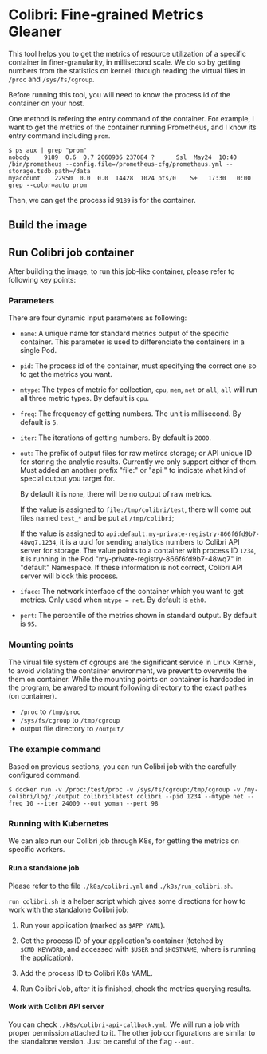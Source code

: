 # Colibri: Fine-grained Metrics Gleaner

This tool helps you to get the metrics of resource utilization of a specific container in finer-granularity, in millisecond scale.
We do so by getting numbers from the statistics on kernel: through reading the virtual files in `/proc` and `/sys/fs/cgroup`.

Before running this tool, you will need to know the process id of the container on your host.

One method is refering the entry command of the container. 
For example, I want to get the metrics of the container running Prometheus, and I know its entry command including `prom`.

```
$ ps aux | grep "prom"
nobody    9189  0.6  0.7 2060936 237084 ?      Ssl  May24  10:40 /bin/prometheus --config.file=/prometheus-cfg/prometheus.yml --storage.tsdb.path=/data
myaccount    22950  0.0  0.0  14428  1024 pts/0    S+   17:30   0:00 grep --color=auto prom
```

Then, we can get the process id `9189` is for the container.

## Build the image

## Run Colibri job container

After building the image, to run this job-like container, please refer to following key points:

### Parameters

There are four dynamic input parameters as following:
- `name`: A unique name for standard metrics output of the specific container. 
This parameter is used to differenciate the containers in a single Pod.
- `pid`: The process id of the container, must specifying the correct one so to get the metrics you want.
- `mtype`: The types of metric for collection, `cpu`, `mem`, `net` or `all`, `all` will run all three metric types. By default is `cpu`. 
- `freq`: The frequency of getting numbers. The unit is millisecond. By default is `5`. 
- `iter`: The iterations of getting numbers. By default is `2000`. 
- `out`: The prefix of output files for raw metircs storage; or API unique ID for storing the analytic results.
Currently we only support either of them. Must added an another prefix "file:" or "api:" to indicate what kind of special output
you target for.

  By default it is `none`, there will be no output of raw metrics. 

  If the value is assigned to `file:/tmp/colibri/test`, there will come out files named `test_*` and be put at `/tmp/colibri`;

  If the value is assigned to `api:default.my-private-registry-866f6fd9b7-48wq7.1234`, 
it is a uuid for sending analytics numbers to Colibri API server for storage.
The value points to a container with process ID `1234`, 
it is running in the Pod "my-private-registry-866f6fd9b7-48wq7" in "default" Namespace.
If these information is not correct, Colibri API server will block this process.

- `iface`: The network interface of the container which you want to get metrics. Only used when `mtype = net`. By default is `eth0`.
- `pert`: The percentile of the metrics shown in standard output. By default is `95`.

### Mounting points

The virual file system of cgroups are the significant service in Linux Kernel, to avoid violating the container environment, we prevent to overwrite the them on container.
While the mounting points on container is hardcoded in the program, be awared to mount following directory to the exact pathes (on container).

- `/proc` to `/tmp/proc`
- `/sys/fs/cgroup` to `/tmp/cgroup`
- output file directory to `/output/`

### The example command

Based on previous sections, you can run Colibri job with the carefully configured command.

```
$ docker run -v /proc:/test/proc -v /sys/fs/cgroup:/tmp/cgroup -v /my-colibri/log/:/output colibri:latest colibri --pid 1234 --mtype net --freq 10 --iter 24000 --out yoman --pert 98
```

### Running with Kubernetes

We can also run our Colibri job through K8s, for getting the metrics on specific workers.

#### Run a standalone job
Please refer to the file `./k8s/colibri.yml` and `./k8s/run_colibri.sh`.

`run_colibri.sh` is a helper script which gives some directions for how to work with the standalone Colibri job:
1. Run your application (marked as `$APP_YAML`).

2. Get the process ID of your application's container 
(fetched by `$CMD_KEYWORD`, and accessed with `$USER` and `$HOSTNAME`, where is running the application).

3. Add the process ID to Colibri K8s YAML.

4. Run Colibri Job, after it is finished, check the metrics querying results.

#### Work with Colibri API server
You can check `./k8s/colibri-api-callback.yml`. 
We will run a job with proper permission attached to it.
The other job configurations are similar to the standalone version. Just be careful of the flag `--out`.


